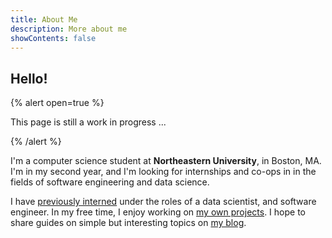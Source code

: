 ```yaml
---
title: About Me
description: More about me
showContents: false
---
```


## Hello!

{% alert open=true %}

This page is still a work in progress ...

{% /alert %}

I'm a computer science student at **Northeastern University**, in Boston, MA. I'm in my second year, and I'm looking for internships and co-ops in in the fields of software engineering and data science.

I have [previously interned](/work) under the roles of a data scientist, and software engineer. In my free time, I enjoy working on [my own projects](/projects). I hope to share guides on simple but interesting topics on [my blog](/blog). 